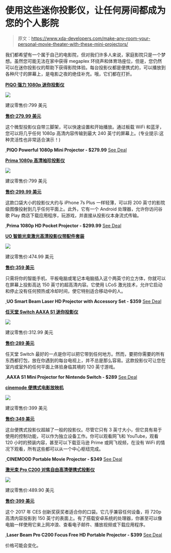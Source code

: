 # 使用这些迷你投影仪，让任何房间都成为您的个人影院

> 原文：<https://www.xda-developers.com/make-any-room-your-personal-movie-theater-with-these-mini-projectors/>

我们都希望有一个属于自己的电影院，但对我们许多人来说，家庭影院只是一个梦想。虽然您可能无法在家中获得 megaplex 环绕声和体育场座位，但是，您仍然可以在迷你投影仪的帮助下获得影院体验。每台投影仪都是便携式的，可以播放到各种尺寸的屏幕上，是电影之夜的绝佳补充。哦，它们都在打折。

[**PIQO 强力 1080p 迷你投影仪**](https://depot.xda-developers.com/sales/piqo-the-world-s-most-powerful-1080p-mini-projector?utm_source=xda-developers.com&utm_medium=referral&utm_campaign=piqo-the-world-s-most-powerful-1080p-mini-projector&utm_term=scsf-341816&utm_content=a0x1P000004Mj1z&scsonar=1)

![](img/d82ad61c8956a4e90e1f172caec81ef6.png)

建议零售价:799 美元

[**售价:279.99 美元**](https://depot.xda-developers.com/sales/piqo-the-world-s-most-powerful-1080p-mini-projector?utm_source=xda-developers.com&utm_medium=referral&utm_campaign=piqo-the-world-s-most-powerful-1080p-mini-projector&utm_term=scsf-341816&utm_content=a0x1P000004Mj1z&scsonar=1)

这个微型投影仪自带三脚架，可以快速设置和开始播放。通过板载 WiFi 和蓝牙，您可以将几乎任何 1080p 高清内容传输到最大 240 英寸的屏幕上。(专业提示:这种灵活性也非常适合演示！)

[ ](https://depot.xda-developers.com/sales/piqo-the-world-s-most-powerful-1080p-mini-projector?utm_source=xda-developers.com&utm_medium=referral-cta&utm_campaign=piqo-the-world-s-most-powerful-1080p-mini-projector&utm_term=scsf-341816&utm_content=a0x1P000004Mj1z&scsonar=1)**PIQO Powerful 1080p Mini Projector - $279.99** [See Deal](https://depot.xda-developers.com/sales/piqo-the-world-s-most-powerful-1080p-mini-projector?utm_source=xda-developers.com&utm_medium=referral-cta&utm_campaign=piqo-the-world-s-most-powerful-1080p-mini-projector&utm_term=scsf-341816&utm_content=a0x1P000004Mj1z&scsonar=1)

[**Prima 1080p 高清袖珍投影仪**](https://depot.xda-developers.com/sales/prima-projector?utm_source=xda-developers.com&utm_medium=referral&utm_campaign=prima-projector&utm_term=scsf-344680&utm_content=a0x1P000004Mj1z&scsonar=1)

![](img/eccffbc2500ff03572769af6c6a895a5.png)

建议零售价:799 美元

[**售价:299.99 美元**](https://depot.xda-developers.com/sales/prima-projector?utm_source=xda-developers.com&utm_medium=referral&utm_campaign=prima-projector&utm_term=scsf-344680&utm_content=a0x1P000004Mj1z&scsonar=1)

这款口袋大小的投影仪大约与 iPhone 7s Plus 一样轻薄，可以将 200 英寸的影院级图像投射到几乎任何平面上。此外，它有一个 Android 处理器，允许你访问谷歌 Play 商店下载应用程序，玩游戏，并直接从投影仪本身流式传输。

[ ](https://depot.xda-developers.com/sales/prima-projector?utm_source=xda-developers.com&utm_medium=referral-cta&utm_campaign=prima-projector&utm_term=scsf-344680&utm_content=a0x1P000004Mj1z&scsonar=1)**Prima 1080p HD Pocket Projector - $299.99** [See Deal](https://depot.xda-developers.com/sales/prima-projector?utm_source=xda-developers.com&utm_medium=referral-cta&utm_campaign=prima-projector&utm_term=scsf-344680&utm_content=a0x1P000004Mj1z&scsonar=1)

[**UO 智能光束激光高清投影仪带配件套装**](https://depot.xda-developers.com/sales/uo-smart-beam-laser-accessory-set?utm_source=xda-developers.com&utm_medium=referral&utm_campaign=uo-smart-beam-laser-accessory-set&utm_term=scsf-344681&utm_content=a0x1P000004Mj1z&scsonar=1)

![](img/a58b94ea4ecd31aae132daa58b682d0b.png)

建议零售价:474.99 美元

[**售价:359 美元**](https://depot.xda-developers.com/sales/uo-smart-beam-laser-accessory-set?utm_source=xda-developers.com&utm_medium=referral&utm_campaign=uo-smart-beam-laser-accessory-set&utm_term=scsf-344681&utm_content=a0x1P000004Mj1z&scsonar=1)

只需将你的智能手机、平板电脑或笔记本电脑插入这个两英寸的立方体，你就可以在屏幕上投影高达 150 英寸的超高清内容。它使用 LCoS 激光技术，允许它启动和停止没有任何预热或冷却时间，使它特别适合移动中的人。

[ ](https://depot.xda-developers.com/sales/uo-smart-beam-laser-accessory-set?utm_source=xda-developers.com&utm_medium=referral-cta&utm_campaign=uo-smart-beam-laser-accessory-set&utm_term=scsf-344681&utm_content=a0x1P000004Mj1z&scsonar=1)**UO Smart Beam Laser HD Projector with Accessory Set - $359** [See Deal](https://depot.xda-developers.com/sales/uo-smart-beam-laser-accessory-set?utm_source=xda-developers.com&utm_medium=referral-cta&utm_campaign=uo-smart-beam-laser-accessory-set&utm_term=scsf-344681&utm_content=a0x1P000004Mj1z&scsonar=1)

[**任天堂 Switch AAXA S1 迷你投影仪**](https://depot.xda-developers.com/sales/aaxa-s1-mini-projector-for-nintendo-switch?utm_source=xda-developers.com&utm_medium=referral&utm_campaign=aaxa-s1-mini-projector-for-nintendo-switch&utm_term=scsf-344682&utm_content=a0x1P000004Mj1z&scsonar=1)

![](img/e720f75c801f8dece9c2dd65fd1719ab.png)

建议零售价:312.99 美元

[**售价:289 美元**](https://depot.xda-developers.com/sales/aaxa-s1-mini-projector-for-nintendo-switch?utm_source=xda-developers.com&utm_medium=referral&utm_campaign=aaxa-s1-mini-projector-for-nintendo-switch&utm_term=scsf-344682&utm_content=a0x1P000004Mj1z&scsonar=1)

任天堂 Switch 最好的一点是你可以把它带到任何地方。然而，要把你需要的所有东西都打包，放在你遇到的每台电视上，并不总是那么容易。这款投影仪可让您在室内或室外的任何平面上体验身临其境的 120 英寸游戏。

[ ](https://depot.xda-developers.com/sales/aaxa-s1-mini-projector-for-nintendo-switch?utm_source=xda-developers.com&utm_medium=referral-cta&utm_campaign=aaxa-s1-mini-projector-for-nintendo-switch&utm_term=scsf-344682&utm_content=a0x1P000004Mj1z&scsonar=1)**AAXA S1 Mini Projector for Nintendo Switch - $289** [See Deal](https://depot.xda-developers.com/sales/aaxa-s1-mini-projector-for-nintendo-switch?utm_source=xda-developers.com&utm_medium=referral-cta&utm_campaign=aaxa-s1-mini-projector-for-nintendo-switch&utm_term=scsf-344682&utm_content=a0x1P000004Mj1z&scsonar=1)

[**cinemode 便携式电影放映机**](https://depot.xda-developers.com/sales/cinemood-portable-movie-theater?utm_source=xda-developers.com&utm_medium=referral&utm_campaign=cinemood-portable-movie-theater&utm_term=scsf-344683&utm_content=a0x1P000004Mj1z&scsonar=1)

![](img/345bcbfb554f82bb84a38f20d82fb8f9.png)

建议零售价:399 美元

[**售价:349 美元**](https://depot.xda-developers.com/sales/cinemood-portable-movie-theater?utm_source=xda-developers.com&utm_medium=referral&utm_campaign=cinemood-portable-movie-theater&utm_term=scsf-344683&utm_content=a0x1P000004Mj1z&scsonar=1)

这台便携式投影仪超越了一般的投影仪。尽管它只有 3 英寸大小，但它具有易于使用的控制功能，可以作为独立设备工作。你可以观看网飞和 YouTube，观看 120 小时的预装内容，甚至可以下载亚马逊 Prime 或网飞视频，在没有 WiFi 的情况下观看，所有这些都可以从一个中心枢纽完成。

[ ](https://depot.xda-developers.com/sales/cinemood-portable-movie-theater?utm_source=xda-developers.com&utm_medium=referral-cta&utm_campaign=cinemood-portable-movie-theater&utm_term=scsf-344683&utm_content=a0x1P000004Mj1z&scsonar=1)**CINEMOOD Portable Movie Projector - $349** [See Deal](https://depot.xda-developers.com/sales/cinemood-portable-movie-theater?utm_source=xda-developers.com&utm_medium=referral-cta&utm_campaign=cinemood-portable-movie-theater&utm_term=scsf-344683&utm_content=a0x1P000004Mj1z&scsonar=1)

[**激光束 Pro C200 对焦自由高清便携式投影仪**](https://depot.xda-developers.com/sales/laser-beam-pro-c200-focus-free-hd-portable-projector?utm_source=xda-developers.com&utm_medium=referral&utm_campaign=laser-beam-pro-c200-focus-free-hd-portable-projector&utm_term=scsf-344684&utm_content=a0x1P000004Mj1z&scsonar=1)

![](img/9007509d4a05fc4a6c6d7efa3f1172e5.png)

建议零售价:489.90 美元

[**售价:399 美元**](https://depot.xda-developers.com/sales/laser-beam-pro-c200-focus-free-hd-portable-projector?utm_source=xda-developers.com&utm_medium=referral&utm_campaign=laser-beam-pro-c200-focus-free-hd-portable-projector&utm_term=scsf-344684&utm_content=a0x1P000004Mj1z&scsonar=1)

这个 2017 年 CES 创新奖获奖者适合你的口袋。它几乎兼容任何设备，将 720p 高清内容投影到 150 英寸的表面上。有了搭载安卓系统的处理器，你甚至可以像电脑一样使用它来上网冲浪、查看电子邮件、播放视频或下载应用程序。

[ ](https://depot.xda-developers.com/sales/laser-beam-pro-c200-focus-free-hd-portable-projector?utm_source=xda-developers.com&utm_medium=referral-cta&utm_campaign=laser-beam-pro-c200-focus-free-hd-portable-projector&utm_term=scsf-344684&utm_content=a0x1P000004Mj1z&scsonar=1)**Laser Beam Pro C200 Focus Free HD Portable Projector - $399** [See Deal](https://depot.xda-developers.com/sales/laser-beam-pro-c200-focus-free-hd-portable-projector?utm_source=xda-developers.com&utm_medium=referral-cta&utm_campaign=laser-beam-pro-c200-focus-free-hd-portable-projector&utm_term=scsf-344684&utm_content=a0x1P000004Mj1z&scsonar=1)

价格可能会变化。